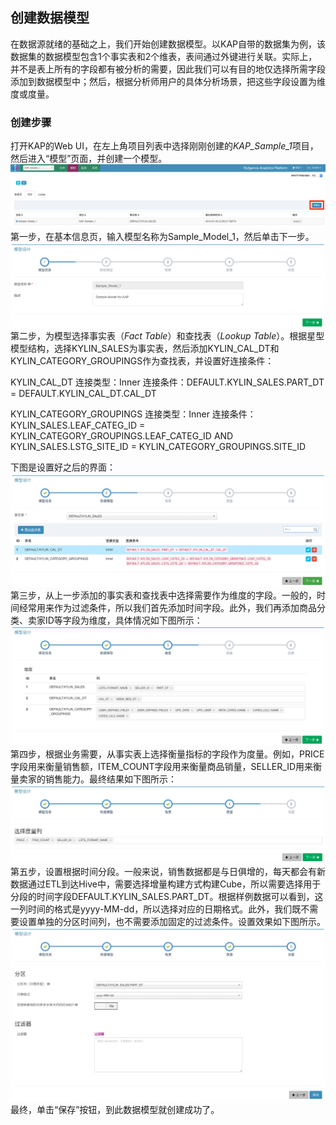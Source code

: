  ## 创建数据模型
在数据源就绪的基础之上，我们开始创建数据模型。以KAP自带的数据集为例，该数据集的数据模型包含1个事实表和2个维表，表间通过外键进行关联。实际上，并不是表上所有的字段都有被分析的需要，因此我们可以有目的地仅选择所需字段添加到数据模型中；然后，根据分析师用户的具体分析场景，把这些字段设置为维度或度量。

### 创建步骤
打开KAP的Web UI，在左上角项目列表中选择刚刚创建的*KAP_Sample_1*项目，然后进入“模型”页面，并创建一个模型。
![](images/datamodel_1.png)
第一步，在基本信息页，输入模型名称为Sample_Model_1，然后单击下一步。
![](images/datamodel_2.png)
第二步，为模型选择事实表（*Fact Table*）和查找表（*Lookup Table*）。根据星型模型结构，选择KYLIN_SALES为事实表，然后添加KYLIN_CAL_DT和KYLIN_CATEGORY_GROUPINGS作为查找表，并设置好连接条件：

KYLIN_CAL_DT 连接类型：Inner 连接条件：DEFAULT.KYLIN_SALES.PART_DT = DEFAULT.KYLIN_CAL_DT.CAL_DT

KYLIN_CATEGORY_GROUPINGS 连接类型：Inner 连接条件：KYLIN_SALES.LEAF_CATEG_ID = KYLIN_CATEGORY_GROUPINGS.LEAF_CATEG_ID AND KYLIN_SALES.LSTG_SITE_ID = KYLIN_CATEGORY_GROUPINGS.SITE_ID

下图是设置好之后的界面：
![](images/datamodel_3.png)
第三步，从上一步添加的事实表和查找表中选择需要作为维度的字段。一般的，时间经常用来作为过滤条件，所以我们首先添加时间字段。此外，我们再添加商品分类、卖家ID等字段为维度，具体情况如下图所示：
![](images/datamodel_4.png)
第四步，根据业务需要，从事实表上选择衡量指标的字段作为度量。例如，PRICE字段用来衡量销售额，ITEM_COUNT字段用来衡量商品销量，SELLER_ID用来衡量卖家的销售能力。最终结果如下图所示：
![](images/datamodel_5.png)
第五步，设置根据时间分段。一般来说，销售数据都是与日俱增的，每天都会有新数据通过ETL到达Hive中，需要选择增量构建方式构建Cube，所以需要选择用于分段的时间字段DEFAULT.KYLIN_SALES.PART_DT。根据样例数据可以看到，这一列时间的格式是yyyy-MM-dd，所以选择对应的日期格式。此外，我们既不需要设置单独的分区时间列，也不需要添加固定的过滤条件。设置效果如下图所示。
![](images/datamodel_6.png)最终，单击“保存”按钮，到此数据模型就创建成功了。